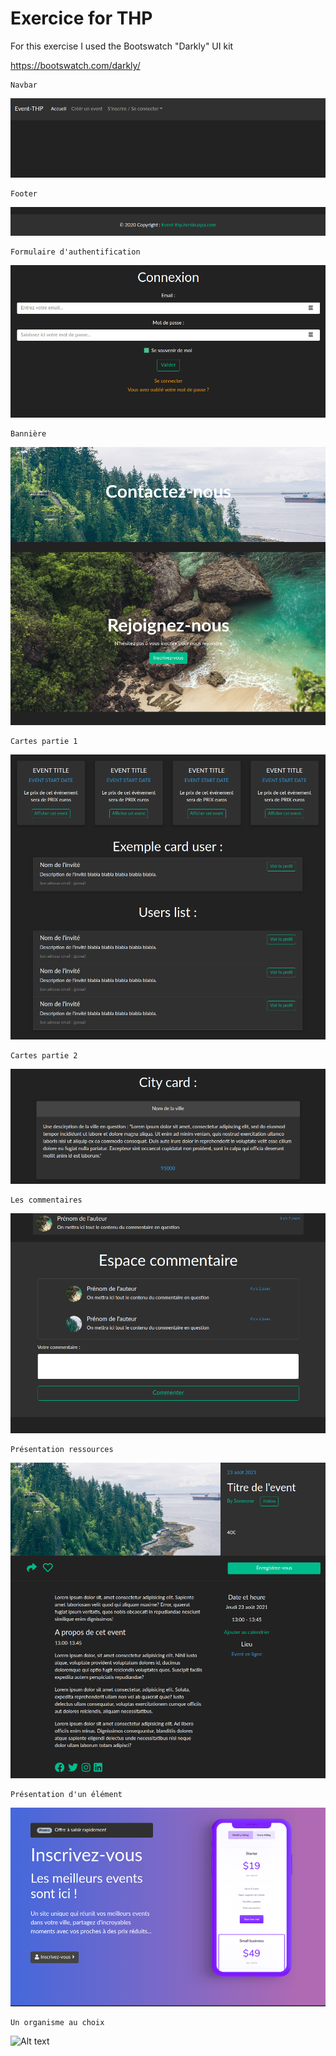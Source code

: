 # Exercice for THP


For this exercise I used the Bootswatch "Darkly" UI kit

https://bootswatch.com/darkly/

```
Navbar 
```
![Alt text](images/navbar.png?raw=true "Typo & buttons")

```
Footer
```
![Alt text](images/footer.png?raw=true "Typo & buttons")

```
Formulaire d'authentification
```
![Alt text](images/auth_form.png?raw=true "Typo & buttons")

```
Bannière
```
![Alt text](images/banner.png?raw=true "Typo & buttons")

```
Cartes partie 1
```
![Alt text](images/cards.png?raw=true "Typo & buttons")

```
Cartes partie 2
```
![Alt text](images/cards_parts2.png?raw=true "Typo & buttons")

```
Les commentaires
```
![Alt text](images/comment_space.png?raw=true "Typo & buttons")

```
Présentation ressources
```
![Alt text](images/show_ressource.png?raw=true "Typo & buttons")

```
Présentation d'un élément 
```
![Alt text](images/show_element.png?raw=true "Typo & buttons")

```
Un organisme au choix
```
![Alt text](images/.png?raw=true "Typo & buttons")